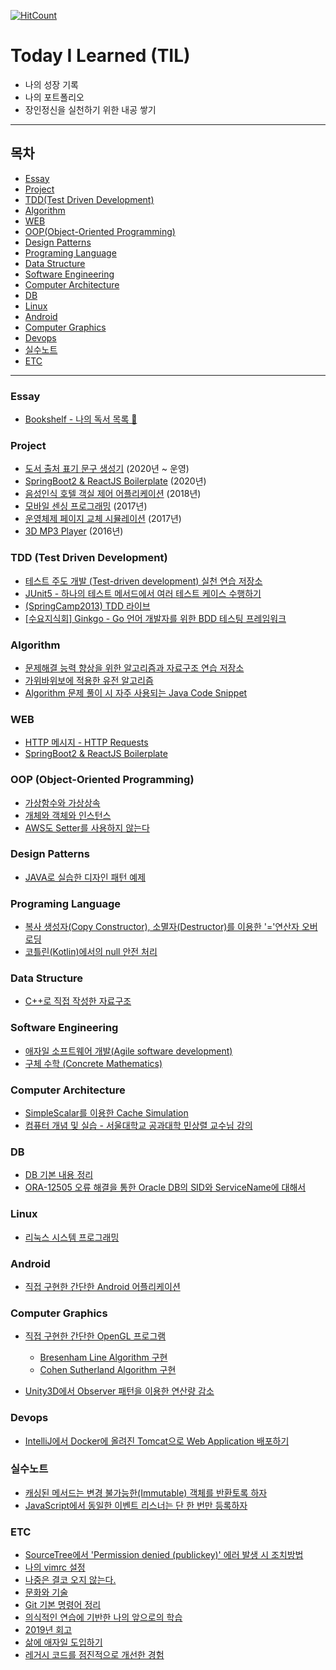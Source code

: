  [![HitCount](http://hits.dwyl.io/sogoagain/TIL.svg)](http://hits.dwyl.io/sogoagain/TIL)

# Today I Learned (TIL)

- 나의 성장 기록
- 나의 포트폴리오
- 장인정신을 실천하기 위한 내공 쌓기

---

## 목차

- [Essay](#essay)
- [Project](#project)
- [TDD(Test Driven Development)](#tdd)
- [Algorithm](#algorithm)
- [WEB](#web)
- [OOP(Object-Oriented Programming)](#oop)
- [Design Patterns](#design_patterns)
- [Programing Language](#programing_language)
- [Data Structure](#data_structure)
- [Software Engineering](#software_engineering)
- [Computer Architecture](#computer_architecture)
- [DB](#db)
- [Linux](#linux)
- [Android](#android)
- [Computer Graphics](#computer_graphics)
- [Devops](#devops)
- [실수노트](#mistake_notes)
- [ETC](#etc)

---

<a name="essay">
 
### Essay

- [Bookshelf - 나의 독서 목록 📖](https://github.com/sogoagain/bookshelf)

<a name="project">

### Project

- [도서 출처 표기 문구 생성기](https://github.com/sogoagain/book-citation-generator) (2020년 ~ 운영)
- [SpringBoot2 & ReactJS Boilerplate](https://github.com/sogoagain/springboot-react-boilerplate) (2020년)
- [음성인식 호텔 객실 제어 어플리케이션](https://github.com/sogoagain/android-stt-hotel-room-control) (2018년)
- [모바일 센싱 프로그래밍](https://github.com/sogoagain/android-mobile-system-programming) (2017년)
- [운영체제 페이지 교체 시뮬레이션](https://github.com/sogoagain/page-replacement-simulation) (2017년)
- [3D MP3 Player](https://github.com/sogoagain/opengl-bvh-music-player) (2016년)

<a name="tdd">

### TDD (Test Driven Development)

- [테스트 주도 개발 (Test-driven development) 실천 연습 저장소](https://github.com/sogoagain/tdd-exercises)
- [JUnit5 - 하나의 테스트 메서드에서 여러 테스트 케이스 수행하기](https://github.com/sogoagain/sogoagain.github.com/blob/master/_posts/2019-06-17-JUnit5-Parameterized-Test.md)
- [(SpringCamp2013) TDD 라이브](https://github.com/sogoagain/TIL/blob/master/seminar/SpringCamp2013-TDD라이브.md)
- [[수요지식회] Ginkgo - Go 언어 개발자를 위한 BDD 테스팅 프레임워크](https://github.com/sogoagain/TIL/blob/master/seminar/Go-언어-개발자를-위한-BDD-테스팅-프레임워크.md)

<a name="algorithm">

### Algorithm

- [문제해결 능력 향상을 위한 알고리즘과 자료구조 연습 저장소](https://github.com/sogoagain/problem-solving-and-algorithms)
- [가위바위보에 적용한 유전 알고리즘](https://github.com/sogoagain/design-patterns/blob/master/01_Strategy-Pattern/RockPaperScissors/GeneticStrategy.java)
- [Algorithm 문제 풀이 시 자주 사용되는 Java Code Snippet](https://github.com/sogoagain/sogoagain.github.com/blob/master/_posts/2019-05-01-Algorithm-문제-풀이-시-자주-사용되는%20-Java-Code-Snippet.md)

<a name="web">

### WEB

- [HTTP 메시지 - HTTP Requests](https://sogoagain.github.io/2019/08/03/HTTP-메시지-HTTP-Requests/)
- [SpringBoot2 & ReactJS Boilerplate](https://github.com/sogoagain/springboot-react-boilerplate)

<a name="oop">

### OOP (Object-Oriented Programming)

- [가상함수와 가상상속](https://github.com/sogoagain/sogoagain.github.com/blob/master/_posts/2017-01-05-가상함수와%20가상상속.md)
- [개체와 객체와 인스턴스](https://github.com/sogoagain/sogoagain.github.com/blob/master/_posts/2019-01-12-개체와%20객체와%20인스턴스.md)
- [AWS도 Setter를 사용하지 않는다](https://sogoagain.github.io/2019/09/25/AWS도-Setter를-사용하지-않는다/)

<a name="design_patterns">

### Design Patterns

- [JAVA로 실습한 디자인 패턴 예제](https://github.com/sogoagain/design-patterns)

<a name="programing_language">

### Programing Language

- [복사 생성자(Copy Constructor), 소멸자(Destructor)를 이용한 '='연산자 오버로딩](https://github.com/sogoagain/sogoagain.github.com/blob/master/_posts/2017-01-14-대입연산자오버로딩.md)
- [코틀린(Kotlin)에서의 null 안전 처리](https://sogoagain.github.io/2019/08/20/코틀린-Kotlin-에서의-null-안전-처리/)

<a name="data_structure">

### Data Structure

- [C++로 직접 작성한 자료구조](https://github.com/sogoagain/cpp-data-structure)

<a name="software_engineering">

### Software Engineering

- [애자일 소프트웨어 개발(Agile software development)](https://github.com/sogoagain/sogoagain.github.com/blob/master/_posts/2017-01-05-애자일%20소프트웨어%20개발(Agile%20software%20development).md)
- [구체 수학 (Concrete Mathematics)](https://github.com/sogoagain/concrete-mathematics)

<a name="computer_architecture">

### Computer Architecture

- [SimpleScalar를 이용한 Cache Simulation](https://github.com/sogoagain/sogoagain.github.com/blob/master/_posts/2017-06-27-SimpleScalar를%20이용한%20Cache%20Simulation.md)
- [컴퓨터 개념 및 실습 - 서울대학교 공과대학 민상렬 교수님 강의](https://github.com/sogoagain/TIL/tree/master/컴퓨터-개념-및-실습)

<a name="db">

### DB

- [DB 기본 내용 정리](https://github.com/sogoagain/sogoagain.github.com/blob/master/_posts/2019-01-22-DB-기본-내용-정리.md)
- [ORA-12505 오류 해결을 통한 Oracle DB의 SID와 ServiceName에 대해서](https://github.com/sogoagain/sogoagain.github.com/blob/master/_posts/2019-02-22-ORA-12505-오류-해결을-통한-OracleDB의-SID와-ServiceName에-대해서.md)

<a name="linux">

### Linux

- [리눅스 시스템 프로그래밍](https://github.com/sogoagain/linux-system-programming)

<a name="android">

### Android

- [직접 구현한 간단한 Android 어플리케이션](https://github.com/sogoagain/andorid-mobile-programming)

<a name="computer_graphics">

### Computer Graphics

- [직접 구현한 간단한 OpenGL 프로그램](https://github.com/sogoagain/opengl-computer-graphics)
  - [Bresenham Line Algorithm 구현](https://github.com/sogoagain/opengl-computer-graphics/tree/master/Bresenham_Line_Algorithm)
  - [Cohen Sutherland Algorithm 구현](https://github.com/sogoagain/opengl-computer-graphics/tree/master/Cohen–Sutherland_Algorithm)
  
- [Unity3D에서 Observer 패턴을 이용한 연산량 감소](https://github.com/sogoagain/sogoagain.github.com/blob/master/_posts/2019-02-06-Unity3D에서-Observer패턴을-이용한-연산량-감소.md)

<a name="devops">

### Devops

- [IntelliJ에서 Docker에 올려진 Tomcat으로 Web Application 배포하기](https://github.com/sogoagain/sogoagain.github.com/blob/master/_posts/2019-03-08-IntelliJ에서-Docker에-올려진-Tomcat으로-웹앱-배포하기.md)

<a name="mistake_notes">

### 실수노트

- [캐싱된 메서드는 변경 불가능한(Immutable) 객체를 반환토록 하자](https://sogoagain.github.io/2019/12/06/실수노트-캐싱된-메서드는-변경-불가능한-Immutable-객체를-반환토록-하자/)
- [JavaScript에서 동일한 이벤트 리스너는 단 한 번만 등록하자](https://sogoagain.github.io/2020/04/29/실수노트-JavaScript에서-동일한-이벤트-리스너는-단-한-번만-등록하자/)

<a name="etc">

### ETC

- [SourceTree에서 'Permission denied (publickey)' 에러 발생 시 조치방법](https://github.com/sogoagain/sogoagain.github.com/blob/master/_posts/2019-01-08-SourceTree%20Permission%20denied%20(publickey)%20issue.md)
- [나의 vimrc 설정](https://github.com/sogoagain/sogoagain.github.com/blob/master/_posts/2017-01-29-vimrc.md)
- [나중은 결코 오지 않는다.](https://github.com/sogoagain/sogoagain.github.com/blob/master/_posts/2017-01-06-나중은%20결코%20오지%20않는다.md)
- [문화와 기술](https://github.com/sogoagain/sogoagain.github.com/blob/master/_posts/2019-06-07-문화와-기술.md)
- [Git 기본 명령어 정리](https://github.com/sogoagain/sogoagain.github.com/blob/master/_posts/2019-06-12-Git-기본.md)
- [의식적인 연습에 기반한 나의 앞으로의 학습](https://sogoagain.github.io/2019/10/22/의식적인-연습에-기반한-나의-앞으로의-학습/)
- [2019년 회고](https://sogoagain.github.io/2020/01/11/2019년-회고/)
- [삶에 애자일 도입하기](https://sogoagain.github.io/2020/01/12/삶에-애자일-도입하기/)
- [레거시 코드를 점진적으로 개선한 경험](https://sogoagain.github.io/2020/03/08/레거시-코드를-점진적으로-개선한-경험/)
